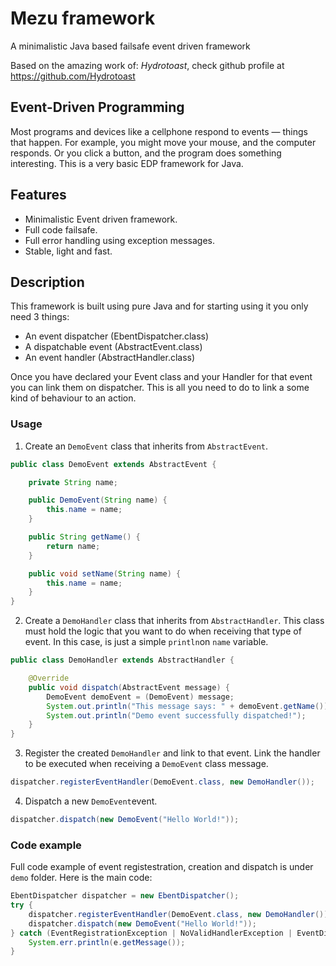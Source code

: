 # Mezu framework
A minimalistic Java based failsafe event driven framework

Based on the amazing work of: *Hydrotoast*, check github profile at https://github.com/Hydrotoast

## Event-Driven Programming

Most programs and devices like a cellphone respond to events — things that happen. For example, you might move your mouse, and the computer responds. Or you click a button, and the program does something interesting. This is a very basic EDP framework for Java.

## Features

* Minimalistic Event driven framework.
* Full code failsafe.
* Full error handling using exception messages.
* Stable, light and fast.

## Description

This framework is built using pure Java and for starting using it you only need 3 things:

* An event dispatcher (EbentDispatcher.class)
* A dispatchable event (AbstractEvent.class)
* An event handler (AbstractHandler.class)

Once you have declared your Event class and your Handler for that event you can link them on dispatcher. This is all you need to do to link a some kind of behaviour to an action.

### Usage

1. Create an `DemoEvent` class that inherits from `AbstractEvent`.

  ```java
  public class DemoEvent extends AbstractEvent {
  
      private String name;
  
      public DemoEvent(String name) {
          this.name = name;
      }
  
      public String getName() {
          return name;
      }
  
      public void setName(String name) {
          this.name = name;
      }
  }
  ```

2. Create a `DemoHandler` class that inherits from `AbstractHandler`. This class must hold the logic that you want to do when receiving that type of event. In this case, is just a simple `println`on `name` variable.

  ```java
  public class DemoHandler extends AbstractHandler {
  
      @Override
      public void dispatch(AbstractEvent message) {
          DemoEvent demoEvent = (DemoEvent) message;
          System.out.println("This message says: " + demoEvent.getName());
          System.out.println("Demo event successfully dispatched!");
      }
  }
  ```

3. Register the created `DemoHandler` and link to that event. Link the handler to be executed when receiving a `DemoEvent` class message.

  ```java
  dispatcher.registerEventHandler(DemoEvent.class, new DemoHandler());
  ```

4. Dispatch a new `DemoEvent`event.

  ```java
  dispatcher.dispatch(new DemoEvent("Hello World!"));
  ```

### Code example

Full code example of event registestration, creation and dispatch is under `demo` folder. Here is the main code:

  ```java
  EbentDispatcher dispatcher = new EbentDispatcher();
  try {
      dispatcher.registerEventHandler(DemoEvent.class, new DemoHandler());
      dispatcher.dispatch(new DemoEvent("Hello World!"));
  } catch (EventRegistrationException | NoValidHandlerException | EventDispatchException e) {
      System.err.println(e.getMessage());
  }
  ```
